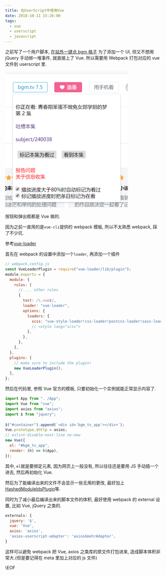 ```yaml
---
title: 在UserScript中使用Vue
date: 2018-10-11 15:26:00
tags:
  - vue
  - userscript
  - javascript
---
```


之前写了一个用户脚本, [在站外一键点 bgm 格子](https://github.com/Trim21/bgm-tv-auto-tracker) 为了添加一个 UI, 但又不想用 jQuery 手动绑一堆事件, 就直接上了 Vue. 所以需要用 Webpack 打包对应的 vue 文件到 userscript 里.

<!-- more -->

![效果图](../static/bd69bf14ly1fw4c4bspy5j20b10cagmq.jpg)

按钮和弹出框都是 Vue 做的.

因为之前一直用的是`vue-cli`提供的 webpack 模板, 所以不太熟悉 webpack, 踩了不少坑.

参考[vue-loader](https://vue-loader.vuejs.org/guide/)

首先在 webpack 的设置中添加一个`loader`, 再添加一个插件

```javascript
// webpack.config.js
const VueLoaderPlugin = require("vue-loader/lib/plugin");
module.exports = {
  module: {
    rules: [
      // ... other rules
      {
        test: /\.vue$/,
        loader: "vue-loader",
        options: {
          loaders: {
            scss: "vue-style-loader!css-loader!postcss-loader!sass-loader",
            // <style lang="scss">
          },
        },
      },
    ],
  },
  plugins: [
    // make sure to include the plugin!
    new VueLoaderPlugin(),
  ],
};
```

然后在代码里, 参照 Vue 官方的模板, 只要初始化一个实例就能正常显示内容了.

```javascript
import App from ". /App";
import Vue from "vue";
import axios from "axios";
import $ from "jquery";

$("#container").append(`<div id='bgm_tv_app'></div>`);
Vue.prototype.$http = axios;
// eslint-disable-next-line no-new
new Vue({
  el: "#bgm_tv_app",
  render: (h) => h(App),
});
```

其中, `el`就是要绑定元素, 因为网页上一般没有, 所以往往还是要用 JS 手动插一个进去, 然后再初始化 Vue.

然后为了能编译出来的文件不会显示一些无用的更改, 最好加上[HashedModuleIdsPlugin](https://webpack.js.org/plugins/hashed-module-ids-plugin/)等.

同时为了减小最后编译出来的脚本文件的体积, 最好使用 webpack 的 external 设置, 比如 Vue, jQuery 之类的.

```javascript
externals: {
  jquery: '$',
  vue: 'Vue',
  axios: 'axios',
  'axios-userscript-adapter': 'axiosGmxhrAdapter',
}
```

这样可以避免 webpack 把 Vue, axios 之类库的原文件打包进来, 造成脚本体积非常大.(但是要记得在 meta 里加上对应的 js 文件)

\EOF
